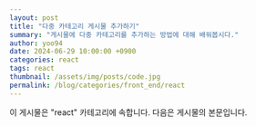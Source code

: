 ```yaml
---
layout: post
title: "다중 카테고리 게시물 추가하기"
summary: "게시물에 다중 카테고리를 추가하는 방법에 대해 배워봅시다."
author: yoo94
date: 2024-06-29 10:00:00 +0900
categories: react
tags: react
thumbnail: /assets/img/posts/code.jpg
permalink: /blog/categories/front_end/react
---
```


이 게시물은 "react" 카테고리에 속합니다. 다음은 게시물의 본문입니다.